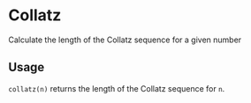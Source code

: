 # Collatz

Calculate the length of the Collatz sequence for a given number

## Usage
`collatz(n)` returns the length of the Collatz sequence for `n`.